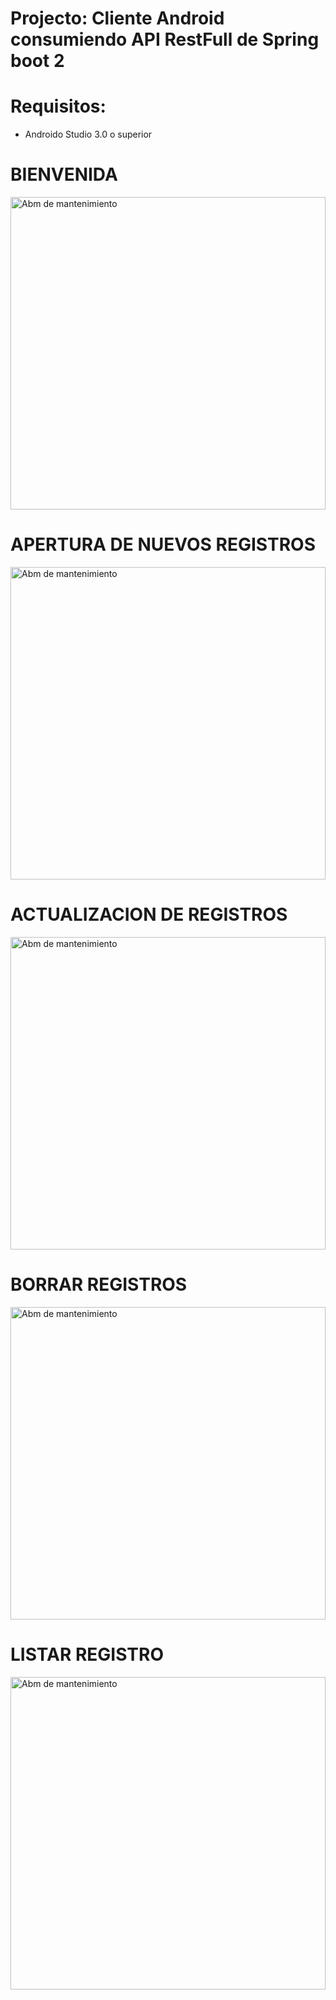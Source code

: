 # Projecto: Cliente Android consumiendo API RestFull de Spring boot 2

# Requisitos:

- Androido Studio 3.0 o superior 


# BIENVENIDA
<p>
  <img src="https://github.com/arfloreshn/cliente_andriod_abm/tree/master/app/foto1.jpg" width="100%" height="500" title="Abm de mantenimiento">
</p>


# APERTURA DE NUEVOS REGISTROS
<p>
  <img src="https://github.com/arfloreshn/cliente_andriod_abm/tree/master/app/foto2.jpg" width="100%" height="500" title="Abm de mantenimiento">
</p>

# ACTUALIZACION DE REGISTROS
<p>
  <img src="https://github.com/arfloreshn/cliente_andriod_abm/tree/master/app/foto3.jpg" width="100%" height="500" title="Abm de mantenimiento">
</p>

# BORRAR REGISTROS
<p>
  <img src="https://github.com/arfloreshn/cliente_andriod_abm/tree/master/app/foto4.jpg" width="100%" height="500" title="Abm de mantenimiento">
</p>

# LISTAR REGISTRO
<p>
  <img src="https://github.com/arfloreshn/cliente_andriod_abm/tree/master/app/foto5.jpg" width="100%" height="500" title="Abm de mantenimiento">
</p>